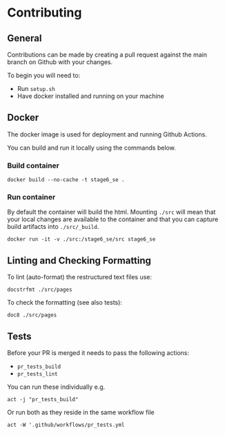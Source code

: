 # Contributing

## General

Contributions can be made by creating a pull request against the main branch on Github
with your changes.

To begin you will need to:
- Run `setup.sh`
- Have docker installed and running on your machine

## Docker

The docker image is used for deployment and running Github Actions.

You can build and run it locally using the commands below.

### Build container

`docker build --no-cache -t stage6_se .`

### Run container

By default the container will build the html. Mounting `./src` will 
mean that your local changes are available to the container and that
you can capture build artifacts into `./src/_build`.

`docker run -it -v ./src:/stage6_se/src stage6_se`

## Linting and Checking Formatting

To lint (auto-format) the restructured text files use:

`docstrfmt ./src/pages`

To check the formatting (see also tests):

`doc8 ./src/pages`

## Tests

Before your PR is merged it needs to pass the following actions:
- `pr_tests_build`
- `pr_tests_lint`

You can run these individually e.g.

`act -j "pr_tests_build"`

Or run both as they reside in the same workflow file

`act -W '.github/workflows/pr_tests.yml`



